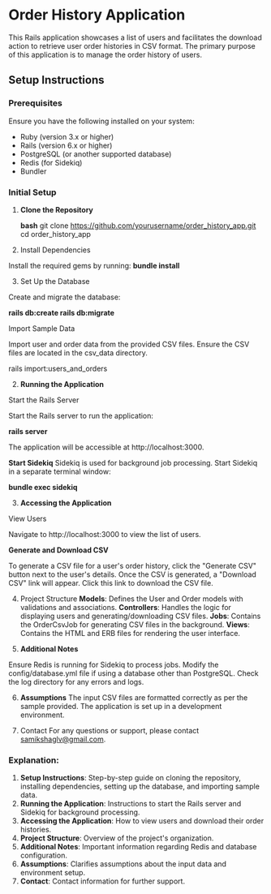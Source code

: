 # Order History Application

This Rails application showcases a list of users and facilitates the download action to retrieve user order histories in CSV format. The primary purpose of this application is to manage the order history of users.

## Setup Instructions

### Prerequisites

Ensure you have the following installed on your system:
- Ruby (version 3.x or higher)
- Rails (version 6.x or higher)
- PostgreSQL (or another supported database)
- Redis (for Sidekiq)
- Bundler

### Initial Setup

1. **Clone the Repository**

   **bash**
   git clone https://github.com/yourusername/order_history_app.git
   cd order_history_app
2. Install Dependencies

Install the required gems by running:
**bundle install**

3. Set Up the Database

Create and migrate the database:

**rails db:create
rails db:migrate**

 Import Sample Data

Import user and order data from the provided CSV files. Ensure the CSV files are located in the csv_data directory.

rails import:users_and_orders

2. **Running the Application**

Start the Rails Server

Start the Rails server to run the application:

**rails server**

The application will be accessible at http://localhost:3000.

**Start Sidekiq**
Sidekiq is used for background job processing. Start Sidekiq in a separate terminal window:

**bundle exec sidekiq**

3. **Accessing the Application**

View Users

Navigate to http://localhost:3000 to view the list of users.

**Generate and Download CSV**

To generate a CSV file for a user's order history, click the "Generate CSV" button next to the user's details.
Once the CSV is generated, a "Download CSV" link will appear. Click this link to download the CSV file.

4. Project Structure
**Models**: Defines the User and Order models with validations and associations.
**Controllers**: Handles the logic for displaying users and generating/downloading CSV files.
**Jobs**: Contains the OrderCsvJob for generating CSV files in the background.
**Views**: Contains the HTML and ERB files for rendering the user interface.

5. **Additional Notes**

Ensure Redis is running for Sidekiq to process jobs.
Modify the config/database.yml file if using a database other than PostgreSQL.
Check the log directory for any errors and logs.

6. **Assumptions**
The input CSV files are formatted correctly as per the sample provided.
The application is set up in a development environment.

7. Contact
For any questions or support, please contact samikshaglv@gmail.com.

### Explanation:
1. **Setup Instructions**: Step-by-step guide on cloning the repository, installing dependencies, setting up the database, and importing sample data.
2. **Running the Application**: Instructions to start the Rails server and Sidekiq for background processing.
3. **Accessing the Application**: How to view users and download their order histories.
4. **Project Structure**: Overview of the project's organization.
5. **Additional Notes**: Important information regarding Redis and database configuration.
6. **Assumptions**: Clarifies assumptions about the input data and environment setup.
7. **Contact**: Contact information for further support.
